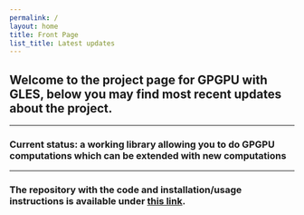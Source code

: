 ```yaml
---
permalink: /
layout: home
title: Front Page
list_title: Latest updates
---
```


## Welcome to the project page for GPGPU with GLES, below you may find most recent updates about the project. 
------

### Current status: a working library allowing you to do GPGPU computations which can be extended with new computations

------
### The repository with the code and installation/usage instructions is available under [this link](https://github.com/JDuchniewicz/GPGPU-with-GLES).
